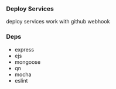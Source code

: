 ### Deploy Services
deploy services work with github webhook

### Deps
- express
- ejs
- mongoose
- qn
- mocha
- eslint
